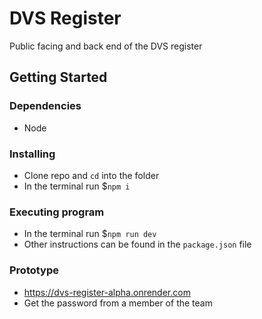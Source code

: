 # DVS Register

Public facing and back end of the DVS register

## Getting Started

### Dependencies

* Node

### Installing

* Clone repo and `cd` into the folder
* In the terminal run $`npm i`

### Executing program

* In the terminal run $`npm run dev`
* Other instructions can be found in the `package.json` file

### Prototype
 * https://dvs-register-alpha.onrender.com
 * Get the password from a member of the team
